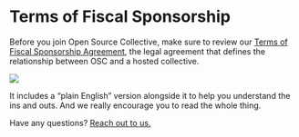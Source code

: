 # Terms of Fiscal Sponsorship

Before you join Open Source Collective, make sure to review our [Terms of Fiscal Sponsorship Agreement](https://docs.google.com/document/u/1/d/e/2PACX-1vQbiyK2Fe0jLdh4vb9BfHY4bJ1LCo4Qvy0jg9P29ZkiC8y\_vKJ\_1fNgIbV0p6UdvbcT8Ql1gVto8bf9/pub), the legal agreement that defines the relationship between OSC and a hosted collective.

![](https://lh6.googleusercontent.com/eOuLvqF8NtxyfaJcdLDx33AJyvVuhnzqs7-\_-Zq06128A8s1GNEFGG7PukNiKHFUwymtFsMftb83VPcCtzwGAMiGT5zMax8AAF0wFXUQZcSKi1-5pK\_FE90iTcZGS0x\_nDBrIEc)

It includes a “plain English” version alongside it to help you understand the ins and outs. And we really encourage you to read the whole thing.

Have any questions? [Reach out to us.](mailto:hello@oscollective.org)
